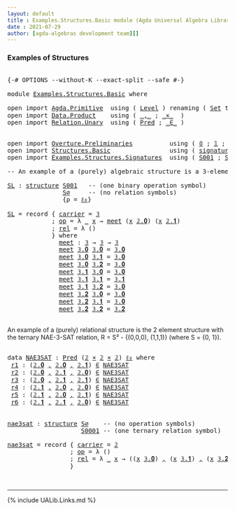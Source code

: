 ```yaml
---
layout: default
title : Examples.Structures.Basic module (Agda Universal Algebra Library)
date : 2021-07-29
author: [agda-algebras development team][]
---
```


### <a id="examples-of-structures">Examples of Structures</a>

<pre class="Agda">

<a id="238" class="Symbol">{-#</a> <a id="242" class="Keyword">OPTIONS</a> <a id="250" class="Pragma">--without-K</a> <a id="262" class="Pragma">--exact-split</a> <a id="276" class="Pragma">--safe</a> <a id="283" class="Symbol">#-}</a>

<a id="288" class="Keyword">module</a> <a id="295" href="Examples.Structures.Basic.html" class="Module">Examples.Structures.Basic</a> <a id="321" class="Keyword">where</a>

<a id="328" class="Keyword">open</a> <a id="333" class="Keyword">import</a> <a id="340" href="Agda.Primitive.html" class="Module">Agda.Primitive</a>  <a id="356" class="Keyword">using</a> <a id="362" class="Symbol">(</a> <a id="364" href="Agda.Primitive.html#597" class="Postulate">Level</a> <a id="370" class="Symbol">)</a> <a id="372" class="Keyword">renaming</a> <a id="381" class="Symbol">(</a> <a id="383" href="Agda.Primitive.html#326" class="Primitive">Set</a> <a id="387" class="Symbol">to</a> <a id="390" class="Primitive">Type</a> <a id="395" class="Symbol">;</a> <a id="397" href="Agda.Primitive.html#764" class="Primitive">lzero</a> <a id="403" class="Symbol">to</a> <a id="406" class="Primitive">ℓ₀</a> <a id="409" class="Symbol">)</a>
<a id="411" class="Keyword">open</a> <a id="416" class="Keyword">import</a> <a id="423" href="Data.Product.html" class="Module">Data.Product</a>    <a id="439" class="Keyword">using</a> <a id="445" class="Symbol">(</a> <a id="447" href="Agda.Builtin.Sigma.html#236" class="InductiveConstructor Operator">_,_</a> <a id="451" class="Symbol">;</a> <a id="453" href="Data.Product.html#1167" class="Function Operator">_×_</a>  <a id="458" class="Symbol">)</a>
<a id="460" class="Keyword">open</a> <a id="465" class="Keyword">import</a> <a id="472" href="Relation.Unary.html" class="Module">Relation.Unary</a>  <a id="488" class="Keyword">using</a> <a id="494" class="Symbol">(</a> <a id="496" href="Relation.Unary.html#1101" class="Function">Pred</a> <a id="501" class="Symbol">;</a> <a id="503" href="Relation.Unary.html#1523" class="Function Operator">_∈_</a> <a id="507" class="Symbol">)</a>


<a id="511" class="Keyword">open</a> <a id="516" class="Keyword">import</a> <a id="523" href="Overture.Preliminaries.html" class="Module">Overture.Preliminaries</a>          <a id="555" class="Keyword">using</a> <a id="561" class="Symbol">(</a> <a id="563" href="Overture.Preliminaries.html#3383" class="Datatype">𝟘</a> <a id="565" class="Symbol">;</a> <a id="567" href="Overture.Preliminaries.html#3470" class="Datatype">𝟙</a> <a id="569" class="Symbol">;</a> <a id="571" href="Overture.Preliminaries.html#3525" class="Datatype">𝟚</a> <a id="573" class="Symbol">;</a> <a id="575" href="Overture.Preliminaries.html#3708" class="Datatype">𝟛</a> <a id="577" class="Symbol">)</a>
<a id="579" class="Keyword">open</a> <a id="584" class="Keyword">import</a> <a id="591" href="Structures.Basic.html" class="Module">Structures.Basic</a>                <a id="623" class="Keyword">using</a> <a id="629" class="Symbol">(</a> <a id="631" href="Structures.Basic.html#1258" class="Record">signature</a> <a id="641" class="Symbol">;</a> <a id="643" href="Structures.Basic.html#1592" class="Record">structure</a> <a id="653" class="Symbol">)</a>
<a id="655" class="Keyword">open</a> <a id="660" class="Keyword">import</a> <a id="667" href="Examples.Structures.Signatures.html" class="Module">Examples.Structures.Signatures</a>  <a id="699" class="Keyword">using</a> <a id="705" class="Symbol">(</a> <a id="707" href="Examples.Structures.Signatures.html#894" class="Function">S001</a> <a id="712" class="Symbol">;</a> <a id="714" href="Examples.Structures.Signatures.html#566" class="Function">S∅</a> <a id="717" class="Symbol">;</a> <a id="719" href="Examples.Structures.Signatures.html#1037" class="Function">S0001</a> <a id="725" class="Symbol">)</a>

<a id="728" class="Comment">-- An example of a (purely) algebraic structure is a 3-element meet semilattice.</a>

<a id="SL"></a><a id="810" href="Examples.Structures.Basic.html#810" class="Function">SL</a> <a id="813" class="Symbol">:</a> <a id="815" href="Structures.Basic.html#1592" class="Record">structure</a> <a id="825" href="Examples.Structures.Signatures.html#894" class="Function">S001</a>   <a id="832" class="Comment">-- (one binary operation symbol)</a>
               <a id="880" href="Examples.Structures.Signatures.html#566" class="Function">S∅</a>     <a id="887" class="Comment">-- (no relation symbols)</a>
               <a id="927" class="Symbol">{</a><a id="928" class="Argument">ρ</a> <a id="930" class="Symbol">=</a> <a id="932" href="Examples.Structures.Basic.html#406" class="Primitive">ℓ₀</a><a id="934" class="Symbol">}</a>

<a id="937" href="Examples.Structures.Basic.html#810" class="Function">SL</a> <a id="940" class="Symbol">=</a> <a id="942" class="Keyword">record</a> <a id="949" class="Symbol">{</a> <a id="951" href="Structures.Basic.html#1744" class="Field">carrier</a> <a id="959" class="Symbol">=</a> <a id="961" href="Overture.Preliminaries.html#3708" class="Datatype">𝟛</a>
            <a id="975" class="Symbol">;</a> <a id="977" href="Structures.Basic.html#1763" class="Field">op</a> <a id="980" class="Symbol">=</a> <a id="982" class="Symbol">λ</a> <a id="984" href="Examples.Structures.Basic.html#984" class="Bound">_</a> <a id="986" href="Examples.Structures.Basic.html#986" class="Bound">x</a> <a id="988" class="Symbol">→</a> <a id="990" href="Examples.Structures.Basic.html#1070" class="Function">meet</a> <a id="995" class="Symbol">(</a><a id="996" href="Examples.Structures.Basic.html#986" class="Bound">x</a> <a id="998" href="Overture.Preliminaries.html#3575" class="InductiveConstructor">𝟚.𝟎</a><a id="1001" class="Symbol">)</a> <a id="1003" class="Symbol">(</a><a id="1004" href="Examples.Structures.Basic.html#986" class="Bound">x</a> <a id="1006" href="Overture.Preliminaries.html#3626" class="InductiveConstructor">𝟚.𝟏</a><a id="1009" class="Symbol">)</a>
            <a id="1023" class="Symbol">;</a> <a id="1025" href="Structures.Basic.html#1847" class="Field">rel</a> <a id="1029" class="Symbol">=</a> <a id="1031" class="Symbol">λ</a> <a id="1033" class="Symbol">()</a>
            <a id="1048" class="Symbol">}</a> <a id="1050" class="Keyword">where</a>
              <a id="1070" href="Examples.Structures.Basic.html#1070" class="Function">meet</a> <a id="1075" class="Symbol">:</a> <a id="1077" href="Overture.Preliminaries.html#3708" class="Datatype">𝟛</a> <a id="1079" class="Symbol">→</a> <a id="1081" href="Overture.Preliminaries.html#3708" class="Datatype">𝟛</a> <a id="1083" class="Symbol">→</a> <a id="1085" href="Overture.Preliminaries.html#3708" class="Datatype">𝟛</a>
              <a id="1101" href="Examples.Structures.Basic.html#1070" class="Function">meet</a> <a id="1106" href="Overture.Preliminaries.html#3727" class="InductiveConstructor">𝟛.𝟎</a> <a id="1110" href="Overture.Preliminaries.html#3727" class="InductiveConstructor">𝟛.𝟎</a> <a id="1114" class="Symbol">=</a> <a id="1116" href="Overture.Preliminaries.html#3727" class="InductiveConstructor">𝟛.𝟎</a>
              <a id="1134" href="Examples.Structures.Basic.html#1070" class="Function">meet</a> <a id="1139" href="Overture.Preliminaries.html#3727" class="InductiveConstructor">𝟛.𝟎</a> <a id="1143" href="Overture.Preliminaries.html#3734" class="InductiveConstructor">𝟛.𝟏</a> <a id="1147" class="Symbol">=</a> <a id="1149" href="Overture.Preliminaries.html#3727" class="InductiveConstructor">𝟛.𝟎</a>
              <a id="1167" href="Examples.Structures.Basic.html#1070" class="Function">meet</a> <a id="1172" href="Overture.Preliminaries.html#3727" class="InductiveConstructor">𝟛.𝟎</a> <a id="1176" href="Overture.Preliminaries.html#3741" class="InductiveConstructor">𝟛.𝟐</a> <a id="1180" class="Symbol">=</a> <a id="1182" href="Overture.Preliminaries.html#3727" class="InductiveConstructor">𝟛.𝟎</a>
              <a id="1200" href="Examples.Structures.Basic.html#1070" class="Function">meet</a> <a id="1205" href="Overture.Preliminaries.html#3734" class="InductiveConstructor">𝟛.𝟏</a> <a id="1209" href="Overture.Preliminaries.html#3727" class="InductiveConstructor">𝟛.𝟎</a> <a id="1213" class="Symbol">=</a> <a id="1215" href="Overture.Preliminaries.html#3727" class="InductiveConstructor">𝟛.𝟎</a>
              <a id="1233" href="Examples.Structures.Basic.html#1070" class="Function">meet</a> <a id="1238" href="Overture.Preliminaries.html#3734" class="InductiveConstructor">𝟛.𝟏</a> <a id="1242" href="Overture.Preliminaries.html#3734" class="InductiveConstructor">𝟛.𝟏</a> <a id="1246" class="Symbol">=</a> <a id="1248" href="Overture.Preliminaries.html#3734" class="InductiveConstructor">𝟛.𝟏</a>
              <a id="1266" href="Examples.Structures.Basic.html#1070" class="Function">meet</a> <a id="1271" href="Overture.Preliminaries.html#3734" class="InductiveConstructor">𝟛.𝟏</a> <a id="1275" href="Overture.Preliminaries.html#3741" class="InductiveConstructor">𝟛.𝟐</a> <a id="1279" class="Symbol">=</a> <a id="1281" href="Overture.Preliminaries.html#3727" class="InductiveConstructor">𝟛.𝟎</a>
              <a id="1299" href="Examples.Structures.Basic.html#1070" class="Function">meet</a> <a id="1304" href="Overture.Preliminaries.html#3741" class="InductiveConstructor">𝟛.𝟐</a> <a id="1308" href="Overture.Preliminaries.html#3727" class="InductiveConstructor">𝟛.𝟎</a> <a id="1312" class="Symbol">=</a> <a id="1314" href="Overture.Preliminaries.html#3727" class="InductiveConstructor">𝟛.𝟎</a>
              <a id="1332" href="Examples.Structures.Basic.html#1070" class="Function">meet</a> <a id="1337" href="Overture.Preliminaries.html#3741" class="InductiveConstructor">𝟛.𝟐</a> <a id="1341" href="Overture.Preliminaries.html#3734" class="InductiveConstructor">𝟛.𝟏</a> <a id="1345" class="Symbol">=</a> <a id="1347" href="Overture.Preliminaries.html#3727" class="InductiveConstructor">𝟛.𝟎</a>
              <a id="1365" href="Examples.Structures.Basic.html#1070" class="Function">meet</a> <a id="1370" href="Overture.Preliminaries.html#3741" class="InductiveConstructor">𝟛.𝟐</a> <a id="1374" href="Overture.Preliminaries.html#3741" class="InductiveConstructor">𝟛.𝟐</a> <a id="1378" class="Symbol">=</a> <a id="1380" href="Overture.Preliminaries.html#3741" class="InductiveConstructor">𝟛.𝟐</a>

</pre>

An example of a (purely) relational structure is the 2 element structure with
the ternary NAE-3-SAT relation, R = S³ - {(0,0,0), (1,1,1)} (where S = {0, 1}).

<pre class="Agda">

<a id="1570" class="Keyword">data</a> <a id="NAE3SAT"></a><a id="1575" href="Examples.Structures.Basic.html#1575" class="Datatype">NAE3SAT</a> <a id="1583" class="Symbol">:</a> <a id="1585" href="Relation.Unary.html#1101" class="Function">Pred</a> <a id="1590" class="Symbol">(</a><a id="1591" href="Overture.Preliminaries.html#3525" class="Datatype">𝟚</a> <a id="1593" href="Data.Product.html#1167" class="Function Operator">×</a> <a id="1595" href="Overture.Preliminaries.html#3525" class="Datatype">𝟚</a> <a id="1597" href="Data.Product.html#1167" class="Function Operator">×</a> <a id="1599" href="Overture.Preliminaries.html#3525" class="Datatype">𝟚</a><a id="1600" class="Symbol">)</a> <a id="1602" href="Examples.Structures.Basic.html#406" class="Primitive">ℓ₀</a> <a id="1605" class="Keyword">where</a>
 <a id="NAE3SAT.r1"></a><a id="1612" href="Examples.Structures.Basic.html#1612" class="InductiveConstructor">r1</a> <a id="1615" class="Symbol">:</a> <a id="1617" class="Symbol">(</a><a id="1618" href="Overture.Preliminaries.html#3575" class="InductiveConstructor">𝟚.𝟎</a> <a id="1622" href="Agda.Builtin.Sigma.html#236" class="InductiveConstructor Operator">,</a> <a id="1624" href="Overture.Preliminaries.html#3575" class="InductiveConstructor">𝟚.𝟎</a> <a id="1628" href="Agda.Builtin.Sigma.html#236" class="InductiveConstructor Operator">,</a> <a id="1630" href="Overture.Preliminaries.html#3626" class="InductiveConstructor">𝟚.𝟏</a><a id="1633" class="Symbol">)</a> <a id="1635" href="Relation.Unary.html#1523" class="Function Operator">∈</a> <a id="1637" href="Examples.Structures.Basic.html#1575" class="Datatype">NAE3SAT</a>
 <a id="NAE3SAT.r2"></a><a id="1646" href="Examples.Structures.Basic.html#1646" class="InductiveConstructor">r2</a> <a id="1649" class="Symbol">:</a> <a id="1651" class="Symbol">(</a><a id="1652" href="Overture.Preliminaries.html#3575" class="InductiveConstructor">𝟚.𝟎</a> <a id="1656" href="Agda.Builtin.Sigma.html#236" class="InductiveConstructor Operator">,</a> <a id="1658" href="Overture.Preliminaries.html#3626" class="InductiveConstructor">𝟚.𝟏</a> <a id="1662" href="Agda.Builtin.Sigma.html#236" class="InductiveConstructor Operator">,</a> <a id="1664" href="Overture.Preliminaries.html#3575" class="InductiveConstructor">𝟚.𝟎</a><a id="1667" class="Symbol">)</a> <a id="1669" href="Relation.Unary.html#1523" class="Function Operator">∈</a> <a id="1671" href="Examples.Structures.Basic.html#1575" class="Datatype">NAE3SAT</a>
 <a id="NAE3SAT.r3"></a><a id="1680" href="Examples.Structures.Basic.html#1680" class="InductiveConstructor">r3</a> <a id="1683" class="Symbol">:</a> <a id="1685" class="Symbol">(</a><a id="1686" href="Overture.Preliminaries.html#3575" class="InductiveConstructor">𝟚.𝟎</a> <a id="1690" href="Agda.Builtin.Sigma.html#236" class="InductiveConstructor Operator">,</a> <a id="1692" href="Overture.Preliminaries.html#3626" class="InductiveConstructor">𝟚.𝟏</a> <a id="1696" href="Agda.Builtin.Sigma.html#236" class="InductiveConstructor Operator">,</a> <a id="1698" href="Overture.Preliminaries.html#3626" class="InductiveConstructor">𝟚.𝟏</a><a id="1701" class="Symbol">)</a> <a id="1703" href="Relation.Unary.html#1523" class="Function Operator">∈</a> <a id="1705" href="Examples.Structures.Basic.html#1575" class="Datatype">NAE3SAT</a>
 <a id="NAE3SAT.r4"></a><a id="1714" href="Examples.Structures.Basic.html#1714" class="InductiveConstructor">r4</a> <a id="1717" class="Symbol">:</a> <a id="1719" class="Symbol">(</a><a id="1720" href="Overture.Preliminaries.html#3626" class="InductiveConstructor">𝟚.𝟏</a> <a id="1724" href="Agda.Builtin.Sigma.html#236" class="InductiveConstructor Operator">,</a> <a id="1726" href="Overture.Preliminaries.html#3575" class="InductiveConstructor">𝟚.𝟎</a> <a id="1730" href="Agda.Builtin.Sigma.html#236" class="InductiveConstructor Operator">,</a> <a id="1732" href="Overture.Preliminaries.html#3575" class="InductiveConstructor">𝟚.𝟎</a><a id="1735" class="Symbol">)</a> <a id="1737" href="Relation.Unary.html#1523" class="Function Operator">∈</a> <a id="1739" href="Examples.Structures.Basic.html#1575" class="Datatype">NAE3SAT</a>
 <a id="NAE3SAT.r5"></a><a id="1748" href="Examples.Structures.Basic.html#1748" class="InductiveConstructor">r5</a> <a id="1751" class="Symbol">:</a> <a id="1753" class="Symbol">(</a><a id="1754" href="Overture.Preliminaries.html#3626" class="InductiveConstructor">𝟚.𝟏</a> <a id="1758" href="Agda.Builtin.Sigma.html#236" class="InductiveConstructor Operator">,</a> <a id="1760" href="Overture.Preliminaries.html#3575" class="InductiveConstructor">𝟚.𝟎</a> <a id="1764" href="Agda.Builtin.Sigma.html#236" class="InductiveConstructor Operator">,</a> <a id="1766" href="Overture.Preliminaries.html#3626" class="InductiveConstructor">𝟚.𝟏</a><a id="1769" class="Symbol">)</a> <a id="1771" href="Relation.Unary.html#1523" class="Function Operator">∈</a> <a id="1773" href="Examples.Structures.Basic.html#1575" class="Datatype">NAE3SAT</a>
 <a id="NAE3SAT.r6"></a><a id="1782" href="Examples.Structures.Basic.html#1782" class="InductiveConstructor">r6</a> <a id="1785" class="Symbol">:</a> <a id="1787" class="Symbol">(</a><a id="1788" href="Overture.Preliminaries.html#3626" class="InductiveConstructor">𝟚.𝟏</a> <a id="1792" href="Agda.Builtin.Sigma.html#236" class="InductiveConstructor Operator">,</a> <a id="1794" href="Overture.Preliminaries.html#3626" class="InductiveConstructor">𝟚.𝟏</a> <a id="1798" href="Agda.Builtin.Sigma.html#236" class="InductiveConstructor Operator">,</a> <a id="1800" href="Overture.Preliminaries.html#3575" class="InductiveConstructor">𝟚.𝟎</a><a id="1803" class="Symbol">)</a> <a id="1805" href="Relation.Unary.html#1523" class="Function Operator">∈</a> <a id="1807" href="Examples.Structures.Basic.html#1575" class="Datatype">NAE3SAT</a>


<a id="nae3sat"></a><a id="1817" href="Examples.Structures.Basic.html#1817" class="Function">nae3sat</a> <a id="1825" class="Symbol">:</a> <a id="1827" href="Structures.Basic.html#1592" class="Record">structure</a> <a id="1837" href="Examples.Structures.Signatures.html#566" class="Function">S∅</a>    <a id="1843" class="Comment">-- (no operation symbols)</a>
                    <a id="1889" href="Examples.Structures.Signatures.html#1037" class="Function">S0001</a> <a id="1895" class="Comment">-- (one ternary relation symbol)</a>

<a id="1929" href="Examples.Structures.Basic.html#1817" class="Function">nae3sat</a> <a id="1937" class="Symbol">=</a> <a id="1939" class="Keyword">record</a> <a id="1946" class="Symbol">{</a> <a id="1948" href="Structures.Basic.html#1744" class="Field">carrier</a> <a id="1956" class="Symbol">=</a> <a id="1958" href="Overture.Preliminaries.html#3525" class="Datatype">𝟚</a>
                 <a id="1977" class="Symbol">;</a> <a id="1979" href="Structures.Basic.html#1763" class="Field">op</a> <a id="1982" class="Symbol">=</a> <a id="1984" class="Symbol">λ</a> <a id="1986" class="Symbol">()</a>
                 <a id="2006" class="Symbol">;</a> <a id="2008" href="Structures.Basic.html#1847" class="Field">rel</a> <a id="2012" class="Symbol">=</a> <a id="2014" class="Symbol">λ</a> <a id="2016" href="Examples.Structures.Basic.html#2016" class="Bound">_</a> <a id="2018" href="Examples.Structures.Basic.html#2018" class="Bound">x</a> <a id="2020" class="Symbol">→</a> <a id="2022" class="Symbol">((</a><a id="2024" href="Examples.Structures.Basic.html#2018" class="Bound">x</a> <a id="2026" href="Overture.Preliminaries.html#3727" class="InductiveConstructor">𝟛.𝟎</a><a id="2029" class="Symbol">)</a> <a id="2031" href="Agda.Builtin.Sigma.html#236" class="InductiveConstructor Operator">,</a> <a id="2033" class="Symbol">(</a><a id="2034" href="Examples.Structures.Basic.html#2018" class="Bound">x</a> <a id="2036" href="Overture.Preliminaries.html#3734" class="InductiveConstructor">𝟛.𝟏</a><a id="2039" class="Symbol">)</a> <a id="2041" href="Agda.Builtin.Sigma.html#236" class="InductiveConstructor Operator">,</a> <a id="2043" class="Symbol">(</a><a id="2044" href="Examples.Structures.Basic.html#2018" class="Bound">x</a> <a id="2046" href="Overture.Preliminaries.html#3741" class="InductiveConstructor">𝟛.𝟐</a><a id="2049" class="Symbol">))</a> <a id="2052" href="Relation.Unary.html#1523" class="Function Operator">∈</a> <a id="2054" href="Examples.Structures.Basic.html#1575" class="Datatype">NAE3SAT</a>
                 <a id="2079" class="Symbol">}</a>


</pre>


--------------------------------------

{% include UALib.Links.md %}

[agda-algebras development team]: https://github.com/ualib/agda-algebras#the-agda-algebras-development-team


